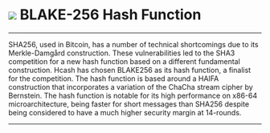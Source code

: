 # <img class="hc-icon" src="/img/hc-icons/Code.svg" /> BLAKE-256 Hash Function 

---

SHA256, used in Bitcoin, has a number of technical shortcomings due to its Merkle-Damgård construction. These vulnerabilities led to the SHA3 competition for a new hash function based on a different fundamental construction. Hcash has chosen BLAKE256 as its hash function, a finalist for the competition. The hash function is based around a HAIFA construction that incorporates a variation of the ChaCha stream cipher by Bernstein. The hash function is notable for its high performance on x86-64 microarchitecture, being faster for short messages than SHA256 despite being considered to have a much higher security margin at 14-rounds.

---


